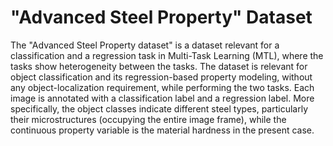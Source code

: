 # "Advanced Steel Property" Dataset
The "Advanced Steel Property dataset" is a dataset relevant for a classification and a regression task in Multi-Task Learning (MTL), where the tasks show heterogeneity between the tasks. The dataset is relevant for object classification and its regression-based property modeling, without any object-localization requirement, while performing the two tasks. Each image is annotated with a classification label and a regression label. More specifically, the object classes indicate different steel types, particularly their microstructures (occupying the entire image frame), while the continuous property variable is the material hardness in the present case.
